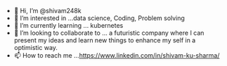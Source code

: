 - 👋 Hi, I’m @shivam248k
- 👀 I’m interested in ...data science, Coding, Problem solving
- 🌱 I’m currently learning ... kubernetes
- 💞️ I’m looking to collaborate to ... a futuristic company where I can present my ideas and learn new things to enhance my self in a optimistic way.
- 📫 How to reach me ...https://www.linkedin.com/in/shivam-ku-sharma/

<!---
shivam248k/shivam248k is a ✨ special ✨ repository because its `README.md` (this file) appears on your GitHub profile.
You can click the Preview link to take a look at your changes.
--->
